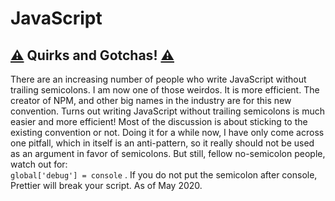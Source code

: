 # JavaScript

## [⚠️](https://emojipedia.org/warning/) Quirks and Gotchas! [⚠️](https://emojipedia.org/warning/)

There are an increasing number of people who write JavaScript without trailing semicolons. I am now one of those weirdos. It is more efficient. The creator of NPM, and other big names in the industry are for this new convention. Turns out writing JavaScript without trailing semicolons is much easier and more efficient! Most of the discussion is about sticking to the existing convention or not. Doing it for a while now, I have only come across one pitfall, which in itself is an anti-pattern, so it really should not be used as an argument in favor of semicolons. But still, fellow no-semicolon people, watch out for:  
`global['debug'] = console` . If you do not put the semicolon after console, Prettier will break your script. As of May 2020.

